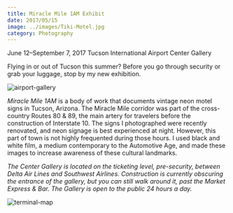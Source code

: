 ```yaml
---
title: Miracle Mile 1AM Exhibit
date: 2017/05/15
image: ../images/Tiki-Motel.jpg
category: Photography
---
```


June 12–September 7, 2017 Tucson International Airport Center Gallery

Flying in or out of Tucson this summer? Before you go through security or grab your luggage, stop by my new exhibition.

![airport-gallery](../images/airport-gallery.jpg)

_Miracle Mile 1AM_ is a body of work that documents vintage neon motel signs in Tucson, Arizona. The Miracle Mile corridor was part of the cross-country Routes 80 & 89, the main artery for travelers before the construction of Interstate 10. The signs I photographed were recently renovated, and neon signage is best experienced at night. However, this part of town is not highly frequented during those hours. I used black and white film, a medium contemporary to the Automotive Age, and made these images to increase awareness of these cultural landmarks.

_The Center Gallery is located on the ticketing level, pre-security, between Delta Air Lines and Southwest Airlines. Construction is currently obscuring the entrance of the gallery, but you can still walk around it, past the Market Express & Bar. The Gallery is open to the public 24 hours a day._

![terminal-map](../images/terminal-map.jpg)
